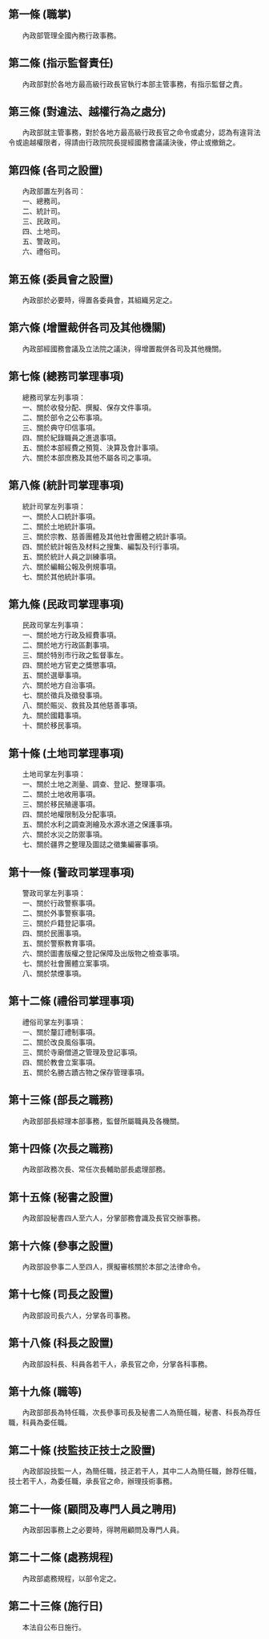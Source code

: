 第一條 (職掌)
-------------
　　內政部管理全國內務行政事務。  


第二條 (指示監督責任)
---------------------
　　內政部對於各地方最高級行政長官執行本部主管事務，有指示監督之責。  


第三條 (對違法、越權行為之處分)
-------------------------------
　　內政部就主管事務，對於各地方最高級行政長官之命令或處分，認為有違背法令或逾越權限者，得請由行政院院長提經國務會議議決後，停止或撤銷之。  


第四條 (各司之設置)
-------------------
　　內政部置左列各司：  
　　一、總務司。  
　　二、統計司。  
　　三、民政司。  
　　四、土地司。  
　　五、警政司。  
　　六、禮俗司。  


第五條 (委員會之設置)
---------------------
　　內政部於必要時，得置各委員會，其組織另定之。  


第六條 (增置裁併各司及其他機關)
-------------------------------
　　內政部經國務會議及立法院之議決，得增置裁併各司及其他機關。  


第七條 (總務司掌理事項)
-----------------------
　　總務司掌左列事項：  
　　一、關於收發分配、撰擬、保存文件事項。  
　　二、關於部令之公布事項。  
　　三、關於典守印信事項。  
　　四、關於紀錄職員之進退事項。  
　　五、關於本部經費之預筧、決算及會計事項。  
　　六、關於本部庶務及其他不屬各司之事項。  


第八條 (統計司掌理事項)
-----------------------
　　統計司掌左列事項：  
　　一、關於人口統計事項。  
　　二、關於土地統計事項。  
　　三、關於宗教、慈善團體及其他社會團體之統計事項。  
　　四、關於統計報告及材料之搜集、編製及刊行事項。  
　　五、關於統計人員之訓練事項。  
　　六、關於編輯公報及例規事項。  
　　七、關於其他統計事項。  


第九條 (民政司掌理事項)
-----------------------
　　民政司掌左列事項：  
　　一、關於地方行政及經費事項。  
　　二、關於地方行政區劃事項。  
　　三、關於特別市行政之監督事左。  
　　四、關於地方官吏之獎懲事項。  
　　五、關於選舉事項。  
　　六、關於地方自治事項。  
　　七、關於徵兵及徵發事項。  
　　八、關於賑災、救貧及其他慈善事項。  
　　九、關於國籍事項。  
　　十、關於移民事項。  


第十條 (土地司掌理事項)
-----------------------
　　土地司掌左列事項：  
　　一、關於土地之測量、調查、登記、整理事項。  
　　二、關於土地收用事項。  
　　三、關於移民殖邊事項。  
　　四、關於地權限制及分配事項。  
　　五、關於水利之調查測繪及水源水道之保護事項。  
　　六、關於水災之防禦事項。  
　　七、關於疆界之整理及圖誌之徵集編審事項。  


第十一條 (警政司掌理事項)
-------------------------
　　警政司掌左列事項：  
　　一、關於行政警察事項。  
　　二、關於外事警察事項。  
　　三、關於戶籍登記事項。  
　　四、關於民團事項。  
　　五、關於警察教育事項。  
　　六、關於圖書版權之登記保障及出版物之檢查事項。  
　　七、關於社會團體立案事項。  
　　八、關於禁煙事項。  


第十二條 (禮俗司掌理事項)
-------------------------
　　禮俗司掌左列事項：  
　　一、關於釐訂禮制事項。  
　　二、關於改良風俗事項。  
　　三、關於寺廟僧道之管理及登記事項。  
　　四、關於教會立案事項。  
　　五、關於名勝古蹟古物之保存管理事項。  


第十三條 (部長之職務)
---------------------
　　內政部部長綜理本部事務，監督所屬職員及各機關。  


第十四條 (次長之職務)
---------------------
　　內政部政務次長、常任次長輔助部長處理部務。  


第十五條 (秘書之設置)
---------------------
　　內政部設秘書四人至六人，分掌部務會識及長官交辦事務。  


第十六條 (參事之設置)
---------------------
　　內政部設參事二人至四人，撰擬審核關於本部之法律命令。  


第十七條 (司長之設置)
---------------------
　　內政部設司長六人，分掌各司事務。  


第十八條 (科長之設置)
---------------------
　　內政部設科長、科員各若干人，承長官之命，分掌各科事務。  


第十九條 (職等)
---------------
　　內政部部長為特任職，次長參事司長及秘書二人為簡任職，秘書、科長為荐任職，科員為委任職。  


第二十條 (技監技正技士之設置)
-----------------------------
　　內政部設技監一人，為簡任職，技正若干人，其中二人為簡任職，餘荐任職，技士若干人，為委任職，承長官之命，辦理技術事務。  


第二十一條 (顧問及專門人員之聘用)
---------------------------------
　　內政部因事務上之必要時，得聘用顧問及專門人員。  


第二十二條 (處務規程)
---------------------
　　內政部處務規程，以部令定之。  


第二十三條 (施行日)
-------------------
　　本法自公布日施行。